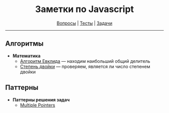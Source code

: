 <div align="center">

# Заметки по Javascript

[Вопросы](https://github.com/dollaween/javascript-questions)
|
[Тесты](https://github.com/dollaween/javascript-tests)
|
[Задачи](https://github.com/dollaween/javascript-tasks)

</div>

---

## Алгоритмы

* **Математика**
  * [Алгоритм Евклида](./algorithms/math/euclidean-algorithm.md) — находим наибольший общий делитель
  * [Степень двойки](./algorithms/math/is-power-of-two.md) — проверяем, является ли число степенем двойки

## Паттерны

* **Паттерны решения задач**
  * [Multiple Pointers](./patterns/problem-solving/multiple-pointers.md)

